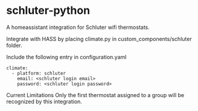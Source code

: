 # schluter-python
A homeassistant integration for Schluter wifi thermostats.

Integrate with HASS by placing climate.py in custom_components/schluter folder.

Include the following entry in configuration.yaml

    climate:
      - platform: schluter
        email: <schluter login email>
        password: <schluter login password>

  Current Limitations
  Only the first thermostat assigned to a group will be recognized by this integration.
